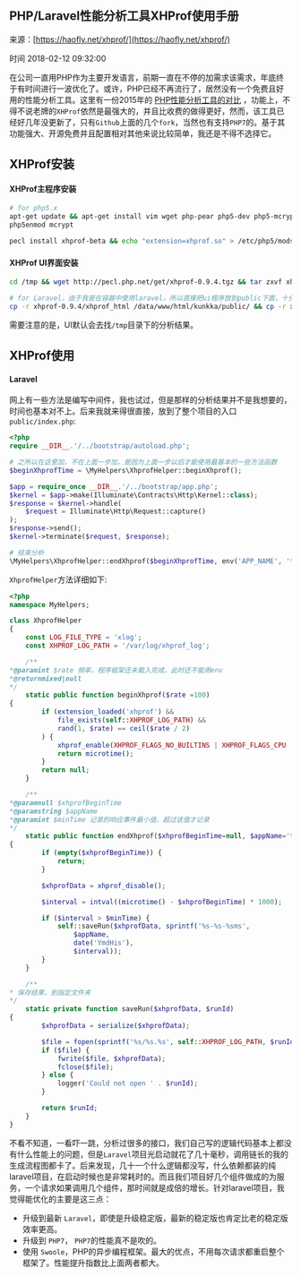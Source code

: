 ## PHP/Laravel性能分析工具XHProf使用手册

来源：[https://haofly.net/xhprof/](https://haofly.net/xhprof/)

时间 2018-02-12 09:32:00


在公司一直用PHP作为主要开发语言，前期一直在不停的加需求该需求，年底终于有时间进行一波优化了。或许，PHP已经不再流行了，居然没有一个免费且好用的性能分析工具。这里有一份2015年的    [PHP性能分析工具的对比][0]
，功能上，不得不说老牌的`XHProf`依然是最强大的，并且比收费的做得更好，然而，该工具已经好几年没更新了，只有`Github`上面的几个`fork`，当然也有支持`PHP7`的。基于其功能强大、开源免费并且配置相对其他来说比较简单，我还是不得不选择它。  


## XHProf安装  


#### XHProf主程序安装  

```sh
# for php5.x
apt-get update && apt-get install vim wget php-pear php5-dev php5-mcrypt pkg-config libssl-dev graphviz -y
php5enmod mcrypt

pecl install xhprof-beta && echo "extension=xhprof.so" > /etc/php5/mods-available/xhprof.ini && php5enmod xhprof && php --ri xhprof	 # 最后可以看到xhprof的版本信息

```


#### XHProf UI界面安装  

```sh
cd /tmp && wget http://pecl.php.net/get/xhprof-0.9.4.tgz && tar zxvf xhprof-0.9.4.tgz	# 这就是其UI的主程序，同样是一个PHP程序，可以直接配置Nginx或者Apache指向其目录xhprof_html

# for Laravel，由于我是在容器中使用laravel，所以直接把ui程序放到public下面，十分方便。到时候直接访问domain/xhprof_html/index.html即可
cp -r xhprof-0.9.4/xhprof_html /data/www/html/kunkka/public/ && cp -r xhprof-0.9.4/xhprof_lib /data/www/html/kunkka/public/

```

需要注意的是，UI默认会去找`/tmp`目录下的分析结果。  


## XHProf使用  


#### Laravel  

网上有一些方法是编写中间件，我也试过，但是那样的分析结果并不是我想要的，时间也基本对不上。后来我就来得很直接，放到了整个项目的入口`public/index.php`:  

```php
<?php
require __DIR__.'/../bootstrap/autoload.php';

# 之所以在这里加，不在上面一步加，是因为上面一步以后才能使用最基本的一些方法函数
$beginXhprofTime = \MyHelpers\XhprofHelper::beginXhprof();

$app = require_once __DIR__.'/../bootstrap/app.php';
$kernel = $app->make(Illuminate\Contracts\Http\Kernel::class);
$response = $kernel->handle(
    $request = Illuminate\Http\Request::capture()
);
$response->send();
$kernel->terminate($request, $response);

# 结束分析
\MyHelpers\XhprofHelper::endXhprof($beginXhprofTime, env('APP_NAME', 'test'), env('XHPROF_MIN_TIME', 200));

```

`XhprofHelper`方法详细如下:  

```php
<?php
namespace MyHelpers;

class XhprofHelper
{
    const LOG_FILE_TYPE = 'xlog';
    const XHPROF_LOG_PATH = '/var/log/xhprof_log';

    /**
*@paramint $rate 频率，程序框架还未载入完成，此时还不能用env
*@returnmixed|null
*/
    static public function beginXhprof($rate =100)
{
        if (extension_loaded('xhprof') &&
            file_exists(self::XHPROF_LOG_PATH) &&
            rand(1, $rate) == ceil($rate / 2)
        ) {
            xhprof_enable(XHPROF_FLAGS_NO_BUILTINS | XHPROF_FLAGS_CPU | XHPROF_FLAGS_MEMORY);
            return microtime();
        }
        return null;
    }

    /**
*@paramnull $xhprofBeginTime
*@paramstring $appName
*@paramint $minTime 记录的响应事件最小值，超过该值才记录
*/
    static public function endXhprof($xhprofBeginTime=null, $appName='test', $minTime=200)
{
        if (empty($xhprofBeginTime)) {
            return;
        }

        $xhprofData = xhprof_disable();

        $interval = intval((microtime() - $xhprofBeginTime) * 1000);

        if ($interval > $minTime) {
            self::saveRun($xhprofData, sprintf('%s-%s-%sms',
                $appName,
                date('YmdHis'),
                $interval));
        }
    }

    /**
* 保存结果，到指定文件夹
*/
    static private function saveRun($xhprofData, $runId)
{
        $xhprofData = serialize($xhprofData);

        $file = fopen(sprintf('%s/%s.%s', self::XHPROF_LOG_PATH, $runId, self::LOG_FILE_TYPE), 'w');
        if ($file) {
            fwrite($file, $xhprofData);
            fclose($file);
        } else {
            logger('Could not open ' . $runId);
        }

        return $runId;
    }
}

```

不看不知道，一看吓一跳，分析过很多的接口，我们自己写的逻辑代码基本上都没有什么性能上的问题，但是`Laravel`项目光启动就花了几十毫秒，调用链长的我的生成流程图都卡了。后来发现，几十一个什么逻辑都没写，什么依赖都装的纯laravel项目，在启动时候也是非常耗时的。而且我们项目好几个组件做成的为服务，一个请求如果调用几个组件，那时间就是成倍的增长。针对laravel项目，我觉得能优化的主要是这三点：  



* 升级到最新  `Laravel`，即使是升级稳定版，最新的稳定版也肯定比老的稳定版效率更高。    
* 升级到  `PHP7`，  `PHP7`的性能真不是吹的。    
* 使用  `Swoole`，PHP的异步编程框架。最大的优点，不用每次请求都重启整个框架了。性能提升指数比上面两者都大。    
  



[0]: https://sandro-keil.de/blog/2015/02/10/php-profiling-tools/